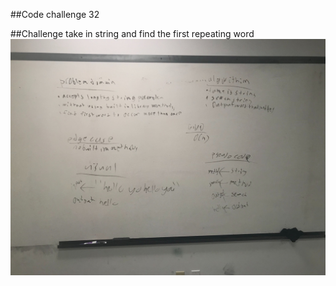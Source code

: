 ##Code challenge 32

##Challenge
take in string and find the first repeating word
![](../assets/codechallenge32.jpg)
